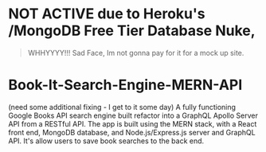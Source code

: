 # NOT ACTIVE due to Heroku's /MongoDB Free Tier Database Nuke,
> WHHYYYY!!! Sad Face, Im not gonna pay for it for a mock up site. 

# Book-It-Search-Engine-MERN-API
(need some additional fixing - I get to it some day)
A fully functioning Google Books API search engine built refactor into a GraphQL Apollo Server API from a RESTful API.
 The app is built using the MERN stack, with a React front end, MongoDB database, and Node.js/Express.js server and GraphQL API.
  It's allow users to save book searches to the back end.
